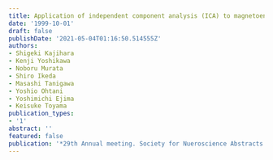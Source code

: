 ```yaml
---
title: Application of independent component analysis (ICA) to magnetoencephalography
date: '1999-10-01'
draft: false
publishDate: '2021-05-04T01:16:50.514555Z'
authors:
- Shigeki Kajihara
- Kenji Yoshikawa
- Noboru Murata
- Shiro Ikeda
- Masashi Tanigawa
- Yoshio Ohtani
- Yoshimichi Ejima
- Keisuke Toyama
publication_types:
- '1'
abstract: ''
featured: false
publication: '*29th Annual meeting. Society for Nueroscience Abstracts (SfN1999)*'
---
```

